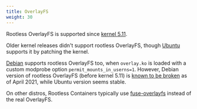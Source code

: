 ```yaml
---
title: OverlayFS
weight: 30
---
```


Rootless OverlayFS is supported since [kernel 5.11](https://github.com/torvalds/linux/commit/459c7c565ac36ba09ffbf24231147f408fde4203).

Older kernel releases didn't support rootless OverlayFS,
though [Ubuntu](https://kernel.ubuntu.com/git/ubuntu/ubuntu-bionic.git/commit/fs/overlayfs?id=3b7da90f28fe1ed4b79ef2d994c81efbc58f1144)
supports it by patching the kernel.

[Debian](https://salsa.debian.org/kernel-team/linux/blob/283390e7feb21b47779b48e0c8eb0cc409d2c815/debian/patches/debian/overlayfs-permit-mounts-in-userns.patch)
supports rootless OverlayFS too, when `overlay.ko` is loaded with a custom modprobe option `permit_mounts_in_userns=1`.
However, Debian version of rootless OverlayFS (before kernel 5.11) is [known to be broken](https://github.com/moby/moby/issues/42302) as of April 2021,
while Ubuntu version seems stable.

On other distros, Rootless Containers typically use [fuse-overlayfs](/glossary#fuse-overlayfs) instead of the real OverlayFS.
